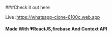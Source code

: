 ###Check it out here

Live :https://whatsapp-clone-6100c.web.app
#### Made With 💗ReactJS,firebase And Context API
